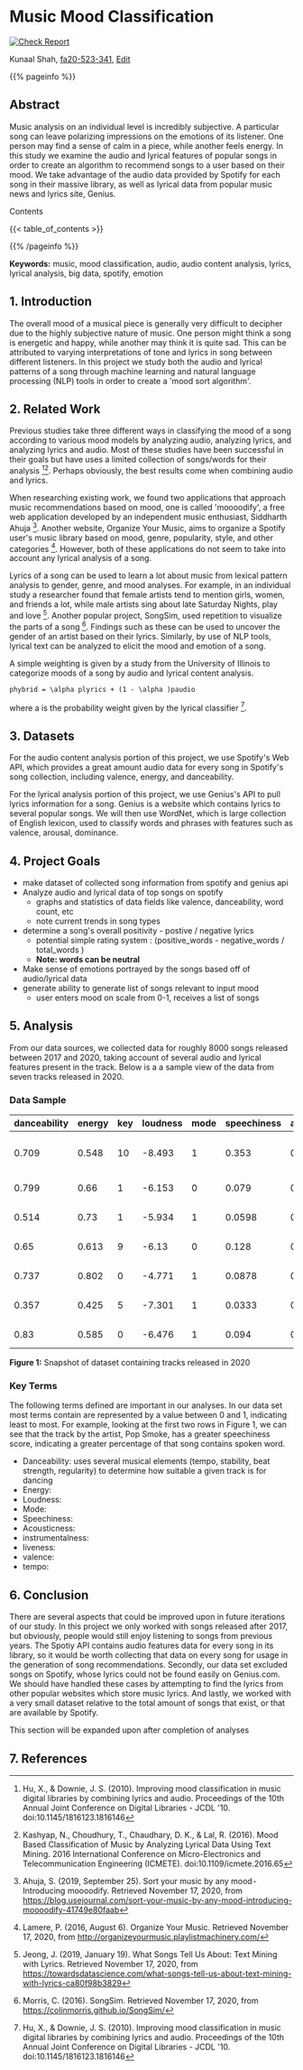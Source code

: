 # Music Mood Classification

[![Check Report](https://github.com/cybertraining-dsc/fa20-523-341/workflows/Check%20Report/badge.svg)](https://github.com/cybertraining-dsc/fa20-523-341/actions)

Kunaal Shah, [fa20-523-341](https://github.com/cybertraining-dsc/fa20-523-312/), [Edit](https://github.com/cybertraining-dsc/fa20-523-341/blob/master/project/project.md)

{{% pageinfo %}}

## Abstract

Music analysis on an individual level is incredibly subjective. A particular song can leave polarizing impressions on the emotions of its listener. One person may find a sense of calm in a piece, while another feels energy. In this study we examine the audio and lyrical features of popular songs in order to create an algorithm to recommend songs to a user based on their mood. We take advantage of the audio data provided by Spotify for each song in their massive library, as well as lyrical data from popular music news and lyrics site, Genius. 

Contents

{{< table_of_contents >}}

{{% /pageinfo %}}

**Keywords:** music, mood classification, audio, audio content analysis, lyrics, lyrical analysis, big data, spotify, emotion

## 1. Introduction

The overall mood of a musical piece is generally very difficult to decipher due to the highly subjective nature of music. One person might think a song is energetic and happy, while another may think it is quite sad. This can be attributed to varying interpretations of tone and lyrics in song between different listeners. In this project we study both the audio and lyrical patterns of a song through machine learning and natural language processing (NLP) tools in order to create a 'mood sort algorithm'.

## 2. Related Work

Previous studies take three different ways in classifying the mood of a song according to various mood models by analyzing audio, analyzing lyrics, and analyzing lyrics and audio. Most of these studies have been successful in their goals but have uses a limited collection of songs/words for their analysis [^1][^2]. Perhaps obviously, the best results come when combining audio and lyrics.

When researching existing work, we found two applications that approach music recommendations based on mood, one is called 'moooodify', a free web application developed by an independent music enthusiast, Siddharth Ahuja [^4]. Another website, Organize Your Music, aims to organize a Spotify user's music library based on mood, genre, popularity, style, and other categories [^6]. However, both of these applications do not seem to take into account any lyrical analysis of a song.

Lyrics of a song can be used to learn a lot about music from lexical pattern analysis to gender, genre, and mood analyses. For example, in an individual study a researcher found that female artists tend to mention girls, women, and friends a lot, while male artists sing about late Saturday Nights, play and love [^3]. Another popular project, SongSim, used repetition to visualize the parts of a song [^5]. Findings such as these can be used to uncover the gender of an artist based on their lyrics. Similarly, by use of NLP tools, lyrical text can be analyzed to elicit the mood and emotion of a song.

A simple weighting is given by a study from the University of Illinois to categorize moods of a song by audio and lyrical content analysis.

```phybrid = \alpha plyrics + (1 - \alpha )paudio```

where a is the probability weight given by the lyrical classifier [^1].


## 3. Datasets

For the audio content analysis portion of this project, we use Spotify's Web API, which provides a great amount audio data for every song in Spotify's song collection, including valence, energy, and danceability.

For the lyrical analysis portion of this project, we use Genius's API to pull lyrics information for a song. Genius is a website which contains lyrics to several popular songs. We will then use WordNet, which is large collection of English lexicon, used to classify words and phrases with features such as valence, arousal, dominance.


## 4. Project Goals 

 - make dataset of collected song information from spotify and genius api 
 - Analyze audio and lyrical data of top songs on spotify
      - graphs and statistics of data fields like valence, danceability, word count, etc
      - note current trends in song types
 - determine a song's overall positivity - postive / negative lyrics
      - potential simple rating system : (positive_words - negative_words / total_words ) 
      - **Note: words can be neutral**
 - Make sense of emotions portrayed by the songs based off of audio/lyrical data
 - generate ability to generate list of songs relevant to input mood
    - user enters mood on scale from 0-1, receives a list of songs
 
## 5. Analysis

From our data sources, we collected data for roughly 8000 songs released between 2017 and 2020, taking account of several audio and lyrical features present in the track. Below is a a sample view of the data from seven tracks released in 2020. 

### Data Sample

| danceability | energy | key | loudness | mode | speechiness | acousticness | instrumentalness | liveness | valence | tempo   | type           | id                     | uri                                  | track_href                                               | analysis_url                                                     | duration_ms | time_signature | name                    | artist         | num_positive | num_negative | num_neutral | positivity  | negativity  | neutrality  | word_count | unique_word_count |
|--------------|--------|-----|----------|------|-------------|--------------|------------------|----------|---------|---------|----------------|------------------------|--------------------------------------|----------------------------------------------------------|------------------------------------------------------------------|-------------|----------------|-------------------------|----------------|--------------|--------------|-------------|-------------|-------------|-------------|------------|-------------------|
|              |        |     |          |      |             |              |                  |          |         |         |                |                        |                                      |                                                          |                                                                  |             |                |                         |                |              |              |             |             |             |             |            |                   |
| 0.709        | 0.548  | 10  | -8.493   | 1    | 0.353       | 0.65         | 1.59E-06         | 0.133    | 0.543   | 83.995  | audio_features | 1tkg4EHVoqnhR6iFEXb60y | spotify:track:1tkg4EHVoqnhR6iFEXb60y | https://api.spotify.com/v1/tracks/1tkg4EHVoqnhR6iFEXb60y | https://api.spotify.com/v1/audio-analysis/1tkg4EHVoqnhR6iFEXb60y | 160000      | 4              | What You Know Bout Love | Pop Smoke      | 7            | 2            | 33          | 0.166666667 | 0.047619048 | 0.785714286 | 209        | 130               |
|              |        |     |          |      |             |              |                  |          |         |         |                |                        |                                      |                                                          |                                                                  |             |                |                         |                |              |              |             |             |             |             |            |                   |
| 0.799        | 0.66   | 1   | -6.153   | 0    | 0.079       | 0.256        | 0                | 0.111    | 0.471   | 140.04  | audio_features | 02kDW379Yfd5PzW5A6vuGt | spotify:track:02kDW379Yfd5PzW5A6vuGt | https://api.spotify.com/v1/tracks/02kDW379Yfd5PzW5A6vuGt | https://api.spotify.com/v1/audio-analysis/02kDW379Yfd5PzW5A6vuGt | 195429      | 4              | Lemonade                | Internet Money | 8            | 15           | 34          | 0.140350877 | 0.263157895 | 0.596491228 | 307        | 177               |
|              |        |     |          |      |             |              |                  |          |         |         |                |                        |                                      |                                                          |                                                                  |             |                |                         |                |              |              |             |             |             |             |            |                   |
| 0.514        | 0.73   | 1   | -5.934   | 1    | 0.0598      | 0.00146      | 9.54E-05         | 0.0897   | 0.334   | 171.005 | audio_features | 0VjIjW4GlUZAMYd2vXMi3b | spotify:track:0VjIjW4GlUZAMYd2vXMi3b | https://api.spotify.com/v1/tracks/0VjIjW4GlUZAMYd2vXMi3b | https://api.spotify.com/v1/audio-analysis/0VjIjW4GlUZAMYd2vXMi3b | 200040      | 4              | Blinding Lights         | The Weeknd     | 3            | 10           | 22          | 0.085714286 | 0.285714286 | 0.628571429 | 150        | 75                |
|              |        |     |          |      |             |              |                  |          |         |         |                |                        |                                      |                                                          |                                                                  |             |                |                         |                |              |              |             |             |             |             |            |                   |
| 0.65         | 0.613  | 9   | -6.13    | 0    | 0.128       | 0.00336      | 0                | 0.267    | 0.0804  | 149.972 | audio_features | 2U5WueTLIK5WJLD7mvDODv | spotify:track:2U5WueTLIK5WJLD7mvDODv | https://api.spotify.com/v1/tracks/2U5WueTLIK5WJLD7mvDODv | https://api.spotify.com/v1/audio-analysis/2U5WueTLIK5WJLD7mvDODv | 194621      | 4              | Wishing Well            | Juice WRLD     | 0            | 22           | 30          | 0           | 0.423076923 | 0.576923077 | 238        | 104               |
|              |        |     |          |      |             |              |                  |          |         |         |                |                        |                                      |                                                          |                                                                  |             |                |                         |                |              |              |             |             |             |             |            |                   |
| 0.737        | 0.802  | 0   | -4.771   | 1    | 0.0878      | 0.468        | 0                | 0.0931   | 0.682   | 144.015 | audio_features | 35mvY5S1H3J2QZyna3TFe0 | spotify:track:35mvY5S1H3J2QZyna3TFe0 | https://api.spotify.com/v1/tracks/35mvY5S1H3J2QZyna3TFe0 | https://api.spotify.com/v1/audio-analysis/35mvY5S1H3J2QZyna3TFe0 | 172325      | 4              | positions               | Ariana Grande  | 10           | 5            | 33          | 0.208333333 | 0.104166667 | 0.6875      | 178        | 73                |
|              |        |     |          |      |             |              |                  |          |         |         |                |                        |                                      |                                                          |                                                                  |             |                |                         |                |              |              |             |             |             |             |            |                   |
| 0.357        | 0.425  | 5   | -7.301   | 1    | 0.0333      | 0.584        | 0                | 0.322    | 0.27    | 102.078 | audio_features | 4xqrdfXkTW4T0RauPLv3WA | spotify:track:4xqrdfXkTW4T0RauPLv3WA | https://api.spotify.com/v1/tracks/4xqrdfXkTW4T0RauPLv3WA | https://api.spotify.com/v1/audio-analysis/4xqrdfXkTW4T0RauPLv3WA | 198040      | 3              | Heather                 | Conan Gray     | 3            | 4            | 22          | 0.103448276 | 0.137931034 | 0.75862069  | 114        | 66                |
|              |        |     |          |      |             |              |                  |          |         |         |                |                        |                                      |                                                          |                                                                  |             |                |                         |                |              |              |             |             |             |             |            |                   |
| 0.83         | 0.585  | 0   | -6.476   | 1    | 0.094       | 0.237        | 0                | 0.248    | 0.485   | 109.978 | audio_features | 6Im9k8u9iIzKMrmV7BWtlF | spotify:track:6Im9k8u9iIzKMrmV7BWtlF | https://api.spotify.com/v1/tracks/6Im9k8u9iIzKMrmV7BWtlF | https://api.spotify.com/v1/audio-analysis/6Im9k8u9iIzKMrmV7BWtlF | 173711      | 4              | 34+35                   | Ariana Grande  | 3            | 13           | 52          | 0.044117647 | 0.191176471 | 0.764705882 | 249        | 127               |

**Figure 1:** Snapshot of dataset containing tracks released in 2020

### Key Terms
The following terms defined are important in our analyses. In our data set most terms contain are represented by a  value between 0 and 1, indicating least to most. For example, looking at the first two rows in Figure 1, we can see that the track by the artist, Pop Smoke, has a greater speechiness score, indicating a greater percentage of that song contains spoken word. 
 
- Danceability: uses several musical elements (tempo, stability, beat strength, regularity) to determine how suitable a given track is for dancing
- Energy: 
- Loudness: 
- Mode: 
- Speechiness: 
- Acousticness:
- instrumentalness:
- liveness:
- valence:
- tempo:

## 6. Conclusion

There are several aspects that could be improved upon in future iterations of our study. In this project we only worked with songs released after 2017, but obviously, people would still enjoy listening to songs from previous years. The Spotiy API contains audio features data for every song in its library, so it would be worth collecting that data on every song for usage in the generation of song recommendations. Secondly, our data set excluded songs on Spotify, whose lyrics could not be found easily on Genius.com. We should have handled these cases by attempting to find the lyrics from other popular websites which store music lyrics. And lastly, we worked with a very small dataset relative to the total amount of songs that exist, or that are available by Spotify.

This section will be expanded upon after completion of analyses

## 7. References

[^1]: Hu, X., &amp; Downie, J. S. (2010). Improving mood classification in music digital libraries by combining lyrics and audio. Proceedings of the 10th Annual Joint Conference on Digital Libraries - JCDL '10. doi:10.1145/1816123.1816146

[^2]: Kashyap, N., Choudhury, T., Chaudhary, D. K., &amp; Lal, R. (2016). Mood Based Classification of Music by Analyzing Lyrical Data Using Text Mining. 2016 International Conference on Micro-Electronics and Telecommunication Engineering (ICMETE). doi:10.1109/icmete.2016.65

[^3]: Jeong, J. (2019, January 19). What Songs Tell Us About: Text Mining with Lyrics. Retrieved November 17, 2020, from https://towardsdatascience.com/what-songs-tell-us-about-text-mining-with-lyrics-ca80f98b3829

[^4]: Ahuja, S. (2019, September 25). Sort your music by any mood - Introducing moooodify. Retrieved November 17, 2020, from https://blog.usejournal.com/sort-your-music-by-any-mood-introducing-moooodify-41749e80faab

[^5]: Morris, C. (2016). SongSim. Retrieved November 17, 2020, from https://colinmorris.github.io/SongSim/

[^6]: Lamere, P. (2016, August 6). Organize Your Music. Retrieved November 17, 2020, from http://organizeyourmusic.playlistmachinery.com/

[^7]: Get Audio Features for a Track. (2020). Retrieved November 17, 2020, from https://developer.spotify.com/documentation/web-api/reference/tracks/get-audio-features/
